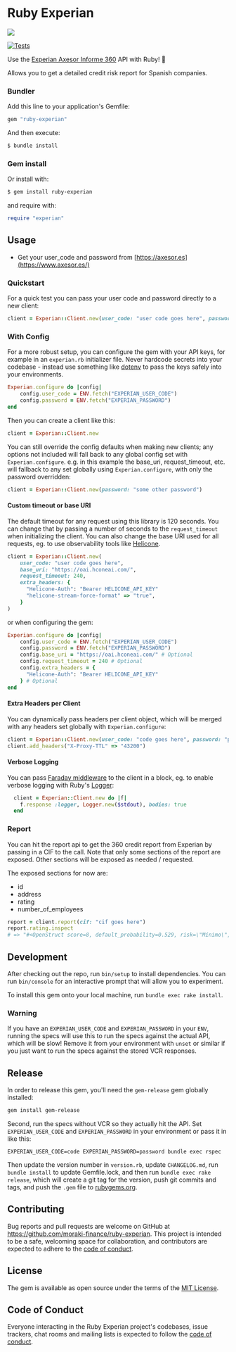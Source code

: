 # Ruby Experian

<a href="https://codecov.io/github/moraki-finance/ruby-experian" >
 <img src="https://codecov.io/github/moraki-finance/ruby-experian/graph/badge.svg?token=SKTT14JJGV"/>
</a>

[![Tests](https://github.com/moraki-finance/ruby-experian/actions/workflows/tests.yml/badge.svg?branch=main)](https://github.com/moraki-finance/ruby-experian/actions/workflows/tests.yml)

Use the [Experian Axesor Informe 360](https://www.axesor.es/informacion-empresas/informes/informe-axesor-360.aspx) API with Ruby! 🩵

Allows you to get a detailed credit risk report for Spanish companies.

### Bundler

Add this line to your application's Gemfile:

```ruby
gem "ruby-experian"
```

And then execute:

```bash
$ bundle install
```

### Gem install

Or install with:

```bash
$ gem install ruby-experian
```

and require with:

```ruby
require "experian"
```

## Usage

- Get your user_code and password from [https://axesor.es](https://www.axesor.es/)

### Quickstart

For a quick test you can pass your user code and password directly to a new client:

```ruby
client = Experian::Client.new(user_code: "user code goes here", password: "password goes here")
```

### With Config

For a more robust setup, you can configure the gem with your API keys, for example in an `experian.rb` initializer file. Never hardcode secrets into your codebase - instead use something like [dotenv](https://github.com/motdotla/dotenv) to pass the keys safely into your environments.

```ruby
Experian.configure do |config|
    config.user_code = ENV.fetch("EXPERIAN_USER_CODE")
    config.password = ENV.fetch("EXPERIAN_PASSWORD")
end
```

Then you can create a client like this:

```ruby
client = Experian::Client.new
```

You can still override the config defaults when making new clients; any options not included will fall back to any global config set with `Experian.configure`. e.g. in this example the base_uri, request_timeout, etc. will fallback to any set globally using `Experian.configure`, with only the password overridden:

```ruby
client = Experian::Client.new(password: "some other password")
```

#### Custom timeout or base URI

The default timeout for any request using this library is 120 seconds. You can change that by passing a number of seconds to the `request_timeout` when initializing the client. You can also change the base URI used for all requests, eg. to use observability tools like [Helicone](https://docs.helicone.ai/quickstart/integrate-in-one-line-of-code).

```ruby
client = Experian::Client.new(
    user_code: "user code goes here",
    base_uri: "https://oai.hconeai.com/",
    request_timeout: 240,
    extra_headers: {
      "Helicone-Auth": "Bearer HELICONE_API_KEY"
      "helicone-stream-force-format" => "true",
    }
)
```

or when configuring the gem:

```ruby
Experian.configure do |config|
    config.user_code = ENV.fetch("EXPERIAN_USER_CODE")
    config.password = ENV.fetch("EXPERIAN_PASSWORD")
    config.base_uri = "https://oai.hconeai.com/" # Optional
    config.request_timeout = 240 # Optional
    config.extra_headers = {
      "Helicone-Auth": "Bearer HELICONE_API_KEY"
    } # Optional
end
```

#### Extra Headers per Client

You can dynamically pass headers per client object, which will be merged with any headers set globally with `Experian.configure`:

```ruby
client = Experian::Client.new(user_code: "code goes here", password: "password goes here")
client.add_headers("X-Proxy-TTL" => "43200")
```

#### Verbose Logging

You can pass [Faraday middleware](https://lostisland.github.io/faraday/#/middleware/index) to the client in a block, eg. to enable verbose logging with Ruby's [Logger](https://ruby-doc.org/3.2.2/stdlibs/logger/Logger.html):

```ruby
  client = Experian::Client.new do |f|
    f.response :logger, Logger.new($stdout), bodies: true
  end
```

### Report

You can hit the report api to get the 360 credit report from Experian by passing in a CIF to the call. Note that only some sections of the report are exposed. Other sections will be exposed as needed / requested.

The exposed sections for now are:

- id
- address
- rating
- number_of_employees

```ruby
report = client.report(cif: "cif goes here")
report.rating.inspect
# => "#<OpenStruct score=8, default_probability=0.529, risk=\"Mínimo\", size=\"Grande\">"
```

## Development

After checking out the repo, run `bin/setup` to install dependencies. You can run `bin/console` for an interactive prompt that will allow you to experiment.

To install this gem onto your local machine, run `bundle exec rake install`.

### Warning

If you have an `EXPERIAN_USER_CODE` and `EXPERIAN_PASSWORD` in your `ENV`, running the specs will use this to run the specs against the actual API, which will be slow! Remove it from your environment with `unset` or similar if you just want to run the specs against the stored VCR responses.

## Release

In order to release this gem, you'll need the `gem-release` gem globally installed:

```bash
gem install gem-release
```

Second, run the specs without VCR so they actually hit the API. Set `EXPERIAN_USER_CODE` and `EXPERIAN_PASSWORD` in your environment or pass it in like this:

```
EXPERIAN_USER_CODE=code EXPERIAN_PASSWORD=password bundle exec rspec
```

Then update the version number in `version.rb`, update `CHANGELOG.md`, run `bundle install` to update Gemfile.lock, and then run `bundle exec rake release`, which will create a git tag for the version, push git commits and tags, and push the `.gem` file to [rubygems.org](https://rubygems.org).

## Contributing

Bug reports and pull requests are welcome on GitHub at <https://github.com/moraki-finance/ruby-experian>. This project is intended to be a safe, welcoming space for collaboration, and contributors are expected to adhere to the [code of conduct](https://github.com/moraki-finance/ruby-experian/blob/main/CODE_OF_CONDUCT.md).

## License

The gem is available as open source under the terms of the [MIT License](https://opensource.org/licenses/MIT).

## Code of Conduct

Everyone interacting in the Ruby Experian project's codebases, issue trackers, chat rooms and mailing lists is expected to follow the [code of conduct](https://github.com/moraki-finance/ruby-experian/blob/main/CODE_OF_CONDUCT.md).
